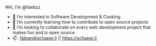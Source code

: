 #Hi, I’m @faebzz

- 👀  I’m interested in Software Development & Cooking
- 🌱  I’m currently learning how to contribute to open source projects
- 💞️  I’m looking to collaborate on every web development project that makes fun and is open source
- 📫. fabian@schaper.li || https://schaper.li
